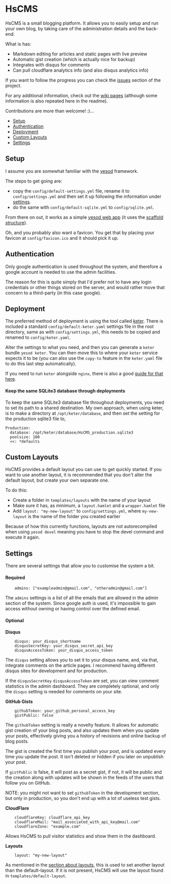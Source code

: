 # HsCMS
HsCMS is a small blogging platform. It allows you to easily setup and run your own blog, by taking care of the administration details and the back-end.

What is has:
* Markdown editing for articles and static pages with live preview
* Automatic gist creation (which is actually nice for backup)
* Integrates with disqus for comments
* Can pull cloudflare analytics info (and also disqus analytics info)

If you want to follow the progress you can check the [issues](https://github.com/Tehnix/HsCMS/issues?state=open "HsCMS Issues") section of the project.

For any additional information, check out the [wiki pages](https://github.com/Tehnix/HsCMS/wiki/_pages "Wiki Pages") (although some information is also repeated here in the readme).

Contributions are more than welcome! :)...

* [Setup](#setup)
* [Authentication](#authentication)
* [Deployment](#deployment)
* [Custom Layouts](#custom-layouts)
* [Settings](#settings)


## Setup
I assume you are somewhat familiar with the [yesod](http://www.yesodweb.com) framework.

The steps to get going are:
* copy the `config/default-settings.yml` file, rename it to `config/settings.yml` and then set it up following the information under [settings](#settings). 
* do the same with `config/default-sqlite.yml` to `config/sqlite.yml`.

From there on out, it works as a simple [yesod web app](http://www.yesodweb.com) (it uses the [scaffold structure](http://www.yesodweb.com/book/scaffolding-and-the-site-template)).

Oh, and you probably also want a favicon. You get that by placing your favicon at `config/favicon.ico` and it should pick it up.


## Authentication
Only google authentication is used throughout the system, and therefore a google account is needed to use the admin facilities.

The reason for this is quite simply that I'd prefer not to have any login credentials or other things stored on the server, and would rather move that concern to a third-party (in this case google).


## Deployment
The preferred method of deployment is using the tool called [keter](https://github.com/snoyberg/keter). There is included a standard `config/default-keter.yaml` settings file in the root directory, same as with `config/settings.yml`, this needs to be copied and renamed to `config/keter.yaml`. 

Alter the settings to what you need, and then you can generate a `keter` bundle `yesod keter`. You can then move this to where your `keter` service expects it to be (you can also use the `copy-to` feature in the `keter.yaml` file to do this last step automatically).

If you need to run `keter` alongside `nginx`, there is also a good  [guide for that here](https://github.com/yesodweb/yesod/wiki/Deploying-via-Keter-alongside-Nginx).

#### Keep the same SQLite3 database through deployments
To keep the same SQLite3 database file throughout deployments, you need to set its path to a shared destination. My own approach, when using keter, is to make a directory at `/opt/keter/database`, and then set the setting for the production sqlite3 file to,


```
Production:
  database: /opt/keter/database/HsCMS_production.sqlite3
  poolsize: 100
  <<: *defaults
```


## Custom Layouts
HsCMS provides a default layout you can use to get quickly started. If you want to use another layout, it is recommended that you don't alter the default layout, but create your own separate one. 

To do this:

* Create a folder in `templates/layouts` with the name of your layout
* Make sure it has, as minimum, a `layout.hamlet` and a `wrapper.hamlet` file
* Add `layout: "my-new-layout"` to `config/settings.yml`, where `my-new-layout` is the name of the folder you created earlier

Because of how this currently functions, layouts are not autorecompiled when using `yesod devel` meaning you have to stop the devel command and execute it again.


## Settings
There are several settings that allow you to customise the system a bit.

#### Required 
```
    admins: ["exampleadmin@gmail.com", "otheradmin@gmail.com"]
```
The `admins` settings is a list of all the emails that are allowed in the admin section of the system. Since google auth is used, it's impossible to gain access without owning or having control over the defined email.

#### Optional
__Disqus__

```
    disqus: your_disqus_shortname
    disqusSecretKey: your_disqus_secret_api_key
    disqusAccessToken: your_disqus_access_token
```
The `disqus` setting allows you to set it to your disqus name, and, via that, integrate comments on the article pages. I recommend having different disqus sites for development and for production.

If the `disqusSecretKey` `disqusAccessToken` are set, you can view comment statistics in the admin dashboard. They are completely optional, and only the `disqus` setting is needed for comments on your site.


__GitHub Gists__

```
    githubToken: your_github_personal_access_key
    gistPublic: false
```
The `githubToken` setting is really a novelty feature. It allows for automatic gist creation of your blog posts, and also updates them when you update your posts, effectively giving you a history of revisions and online backup of blog posts.

The gist is created the first time you publish your post, and is updated every time you update the post. It isn't deleted or hidden if you later on unpublish your post.

If `gistPublic` is false, it will post as a secret gist, if not, it will be public and the creation along with updates will be shown in the feeds of the users that follow you on GitHub.

NOTE: you might not want to set `githubToken` in the development section, but only in production, so you don't end up with a lot of useless test gists.


__CloudFlare__

```
    cloudflareKey: cloudflare_api_key
    cloudflareMail: "mail_associated_with_api_key@mail.com"
    cloudflareZone: "example.com"
```
Allows HsCMS to pull visitor statistics and show them in the dashboard.


__Layouts__

```
    layout: "my-new-layout"
```

As mentioned in the [section about layouts](#custom-layouts), this is used to set another layout than the default-layout. If it is not present, HsCMS will use the layout found in `templates/default-layout`.
